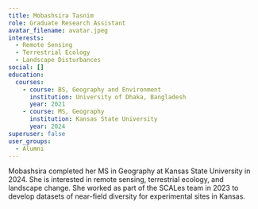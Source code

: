 ```yaml
---
title: Mobashsira Tasnim
role: Graduate Research Assistant
avatar_filename: avatar.jpeg
interests:
  - Remote Sensing
  - Terrestrial Ecology
  - Landscape Disturbances
social: []
education:
  courses:
    - course: BS, Geography and Environment
      institution: University of Dhaka, Bangladesh
      year: 2021
    - course: MS, Geography
      institution: Kansas State University
      year: 2024
superuser: false
user_groups:
  - Alumni
---
```

Mobashsira completed her MS in Geography at Kansas State University in 2024. She is interested in remote sensing, terrestrial ecology, and landscape change. She worked as part of the SCALes team in 2023 to develop datasets of near-field diversity for experimental sites in Kansas.
